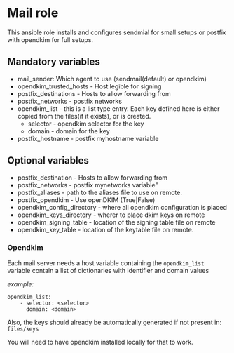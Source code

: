 # Mail role
This ansible role installs and configures sendmial for small setups or postfix with opendkim for full setups.

## Mandatory variables

* mail_sender: Which agent to use (sendmail(default) or opendkim)
* opendkim_trusted_hosts -  Host legible for signing
* postfix_destinations - Hosts to allow forwarding from
* postfix_networks - postfix networks
* opendkim_list - this is a list type entry. Each key defined here is either
copied from the files(if it exists), or is created.
    * selector - opendkim selector for the key
    * domain - domain for the key
* postfix_hostname - postfix myhostname variable

## Optional variables

* postfix_destination - Hosts to allow forwarding from
* postfix_networks - postfix mynetworks variable"
* postfix_aliases - path to the aliases file to use on remote.
* postfix_opendkim - Use openDKIM (True|False)
* opendkim_config_directory -  where all opendkim configuration is placed
* opendkim_keys_directory - wherer to place dkim keys on remote
* opendkim_signing_table - location of the signing table file on remote
* opendkim_key_table - location of the keytable file on remote.

### Opendkim
Each mail server needs a host variable containing the `opendkim_list`
variable contain a list of dictionaries with identifier and domain values

*example:*
```
opendkim_list:
    - selector: <selector>
      domain: <domain>
```
Also, the keys should already be automatically generated if not present in:
`files/keys`

You will need to have opendkim installed locally for that to work.
